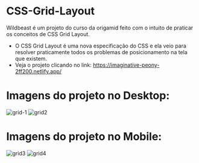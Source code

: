 # CSS-Grid-Layout
Wildbeast é um projeto do curso da  origamid feito com o intuito de praticar  os conceitos de CSS Grid Layout.

- O CSS Grid Layout é uma nova especificação do CSS e ela veio para resolver praticamente todos os problemas de posicionamento na tela que existem. 
- Veja o projeto clicando no link: https://imaginative-peony-2ff200.netlify.app/

# Imagens do projeto no Desktop:

![grid-1](https://user-images.githubusercontent.com/73480168/184704166-c68ba628-6f3d-4b84-b60e-b35ebec31486.png)
![grid2](https://user-images.githubusercontent.com/73480168/184704188-4aab371e-df95-426a-8740-d5c9462a8a84.png)

# Imagens do projeto no Mobile:

![grid3](https://user-images.githubusercontent.com/73480168/184704204-24664197-efd6-4b86-a3e8-34e59d1594cf.png)
![grid4](https://user-images.githubusercontent.com/73480168/184704222-4eb230b4-ac07-44ad-9b9a-9412c341c1e2.png)





